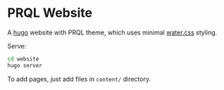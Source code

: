# PRQL Website

A [hugo](https://gohugo.io/) website with PRQL theme, which uses minimal [water.css](https://watercss.kognise.dev/) styling.

Serve:

```sh
cd website
hugo server
```

To add pages, just add files in `content/` directory.
